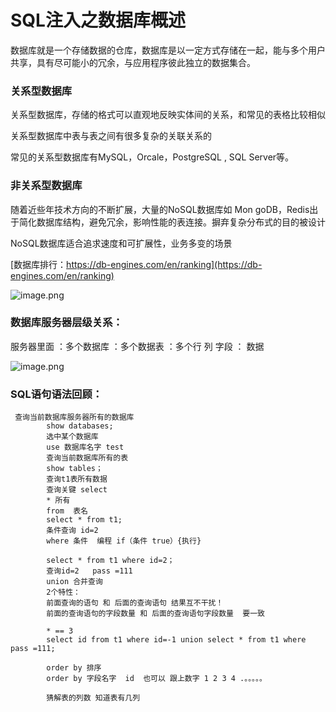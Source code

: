 # SQL注入之数据库概述

数据库就是一个存储数据的仓库，数据库是以一定方式存储在一起，能与多个用户共享，具有尽可能小的冗余，与应用程序彼此独立的数据集合。

### 关系型数据库

关系型数据库，存储的格式可以直观地反映实体间的关系，和常见的表格比较相似

关系型数据库中表与表之间有很多复杂的关联关系的

常见的关系型数据库有MySQL，Orcale，PostgreSQL , SQL Server等。

### 非关系型数据库

随着近些年技术方向的不断扩展，大量的NoSQL数据库如 Mon goDB，Redis出于简化数据库结构，避免冗余，影响性能的表连接。摒弃复杂分布式的目的被设计

NoSQL数据库适合追求速度和可扩展性，业务多变的场景



[数据库排行：https://db-engines.com/en/ranking](https://db-engines.com/en/ranking)

![image.png](https://fynotefile.oss-cn-zhangjiakou.aliyuncs.com/fynote/4348/1644920636000/061b29bf0a964fc09f9db997b127a63e.png)



### **数据库服务器层级关系：**


服务器里面
     ：多个数据库
           ：多个数据表
                ：多个行 列  字段
                      ： 数据

![image.png](https://fynotefile.oss-cn-zhangjiakou.aliyuncs.com/fynote/4348/1644920636000/4d27fc6e0941461193ba75ebcaafce1b.png)

### SQL语句语法回顾：

```
 查询当前数据库服务器所有的数据库
		show databases;
		选中某个数据库
		use 数据库名字 test
		查询当前数据库所有的表
		show tables；
		查询t1表所有数据
		查询关键 select 
		* 所有
		from  表名
		select * from t1;
		条件查询 id=2
		where 条件  编程 if（条件 true）{执行}
	
		select * from t1 where id=2；
		查询id=2   pass =111
		union 合并查询 
		2个特性：
		前面查询的语句 和 后面的查询语句 结果互不干扰！
		前面的查询语句的字段数量 和 后面的查询语句字段数量  要一致
	
		* == 3
		select id from t1 where id=-1 union select * from t1 where pass =111;
	
		order by 排序
		order by 字段名字  id  也可以 跟上数字 1 2 3 4 .。。。。。
	
		猜解表的列数 知道表有几列  
```
